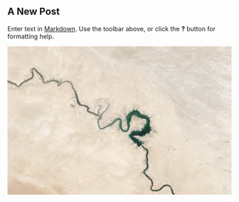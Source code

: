 ## A New Post

Enter text in [Markdown](http://daringfireball.net/projects/markdown/). Use the toolbar above, or click the **?** button for formatting help.

![nasa-90395-unsplash copy.jpg](nasa-90395-unsplash.jpg)
